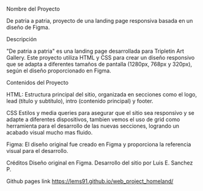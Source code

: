 Nombre del Proyecto

De patria a patria, proyecto de una landing page responsiva basada en un diseño de Figma.

Descripción

"De patria a patria" es una landing page desarrollada para Tripletin Art Gallery. Este proyecto utiliza HTML y CSS para crear un diseño responsivo que se adapta a diferentes tamaños de pantalla (1280px, 768px y 320px), según el diseño proporcionado en Figma.

Contenidos del Proyecto

HTML: Estructura principal del sitio, organizada en secciones como el logo, lead (título y subtítulo), intro (contenido principal) y footer.

CSS Estilos y media queries para asegurar que el sitio sea responsivo y se adapte a diferentes dispositivos, tambien vemos el uso de grid como herramienta para el desarrollo de las nuevas secciones, logrando un acabado visual mucho mas fluido.

Figma: El diseño original fue creado en Figma y proporciona la referencia visual para el desarrollo.

Créditos
Diseño original en Figma.
Desarrollo del sitio por Luis E. Sanchez P.

Github pages link
https://lems91.github.io/web_project_homeland/
